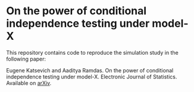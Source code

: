 # On the power of conditional independence testing under model-X

This repository contains code to reproduce the simulation study in the following paper:

Eugene Katsevich and Aaditya Ramdas. On the power of conditional independence testing under model-X. Electronic Journal of Statistics. Available on [arXiv](https://arxiv.org/abs/2005.05506).


